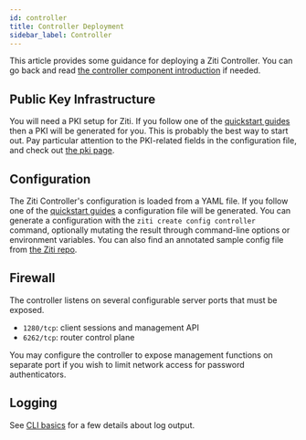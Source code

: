 ```yaml
---
id: controller
title: Controller Deployment
sidebar_label: Controller
---
```


This article provides some guidance for deploying a Ziti Controller. You can go back and read [the controller component introduction](/docs/introduction/zcomponents#openziti-controller) if needed.

## Public Key Infrastructure

You will need a PKI setup for Ziti. If you follow one of the [quickstart guides](/docs/quickstarts/network/) then a PKI will be generated for you. This is probably the best way to start out. Pay particular attention to the PKI-related fields in the configuration file, and check out [the pki page](./pki).

## Configuration

The Ziti Controller's configuration is loaded from a YAML file. If you follow one of the [quickstart guides](/docs/quickstarts/network/) a configuration file will be generated. You can generate a configuration with the `ziti create config controller` command, optionally mutating the result through command-line options or environment variables. You can also find an annotated sample config file from [the Ziti repo](https://github.com/openziti/ziti/blob/main/etc/ctrl.with.edge.yml).

## Firewall

The controller listens on several configurable server ports that must be exposed.

- `1280/tcp`: client sessions and management API
- `6262/tcp`: router control plane

You may configure the controller to expose management functions on separate port if you wish to limit network access for password authenticators.

## Logging

See [CLI basics](./04-cli-basics.md#logging) for a few details about log output.

<!-- TODO: host sizing guidance -->
